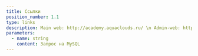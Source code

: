```yaml
---
title: Ссылки
position_number: 1.1
type: links
description: Main web: http://academy.aquaclouds.ru/ \n Admin-web: http://academy.aquaclouds.ru/admin
parameters:
  - name: string
    content: Запрос на MySQL
---
```



